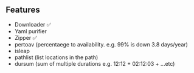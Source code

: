 ## Features
- Downloader &#x2705;
- Yaml purifier
- Zipper &#x2705;
- pertoav (percentaege to availability. e.g. 99% is down 3.8 days/year)
- isleap
- pathlist (list locations in the path)
- dursum (sum of multiple durations e.g. 12:12 + 02:12:03 + ...etc)

